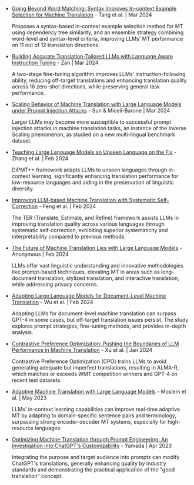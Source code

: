 - [Going Beyond Word Matching: Syntax Improves In-context Example Selection for Machine Translation](https://arxiv.org/abs/2403.19285) - Tang et al. | Mar 2024

     Proposes a syntax-based in-context example selection method for MT using dependency tree similarity, and an ensemble strategy combining word-level and syntax-level criteria, improving LLMs' MT performance on 11 out of 12 translation directions.

- [Building Accurate Translation-Tailored LLMs with Language Aware Instruction Tuning](https://arxiv.org/abs/2403.14399) - Zan | Mar 2024 

    A two-stage fine-tuning algorithm improves LLMs' instruction-following ability, reducing off-target translations and enhancing translation quality across 16 zero-shot directions, while preserving general task performance.

- [Scaling Behavior of Machine Translation with Large Language Models under Prompt Injection Attacks](https://arxiv.org/abs/2403.09832) - Sun & Miceli-Barone | Mar 2024 

    Larger LLMs may become more susceptible to successful prompt injection attacks in machine translation tasks, an instance of the Inverse Scaling phenomenon, as studied on a new multi-lingual benchmark dataset.

- [Teaching Large Language Models an Unseen Language on the Fly](https://arxiv.org/abs/2402.19167) - Zhang et al. | Feb 2024 

    DiPMT++ framework adapts LLMs to unseen languages through in-context learning, significantly enhancing translation performance for low-resource languages and aiding in the preservation of linguistic diversity.

- [Improving LLM-based Machine Translation with Systematic Self-Correction](https://arxiv.org/abs/2402.16379) - Feng et al. | Feb 2024
    
     The TER (Translate, Estimate, and Refine) framework assists LLMs in improving translation quality across various languages through systematic self-correction, exhibiting superior systematicity and interpretability compared to previous methods.

- [The Future of Machine Translation Lies with Large Language Models](https://arxiv.org/abs/2305.01181) - Anonymous | Feb 2024 

     LLMs offer vast linguistic understanding and innovative methodologies like prompt-based techniques, elevating MT in areas such as long-document translation, stylized translation, and interactive translation, while addressing privacy concerns.

- [Adapting Large Language Models for Document-Level Machine Translation](https://arxiv.org/abs/2401.06468) - Wu et al. | Feb 2024 

    Adapting LLMs for document-level machine translation can surpass GPT-4 in some cases, but off-target translation issues persist. The study explores prompt strategies, fine-tuning methods, and provides in-depth analysis.

- [Contrastive Preference Optimization: Pushing the Boundaries of LLM Performance in Machine Translation](https://arxiv.org/abs/2401.08417) - Xu et al. | Jan 2024 

     Contrastive Preference Optimization (CPO) trains LLMs to avoid generating adequate but imperfect translations, resulting in ALMA-R, which matches or exceeds WMT competition winners and GPT-4 on recent test datasets.

- [Adaptive Machine Translation with Large Language Models](https://arxiv.org/abs/2301.13294) - Moslem et al. | May 2023 

    LLMs' in-context learning capabilities can improve real-time adaptive MT by adapting to domain-specific sentence pairs and terminology, surpassing strong encoder-decoder MT systems, especially for high-resource languages.

- [Optimizing Machine Translation through Prompt Engineering: An Investigation into ChatGPT's Customizability](https://arxiv.org/abs/2304.04763) - Yamada | Apr 2023 

    Integrating the purpose and target audience into prompts can modify ChatGPT's translations, generally enhancing quality by industry standards and demonstrating the practical application of the "good translation" concept.